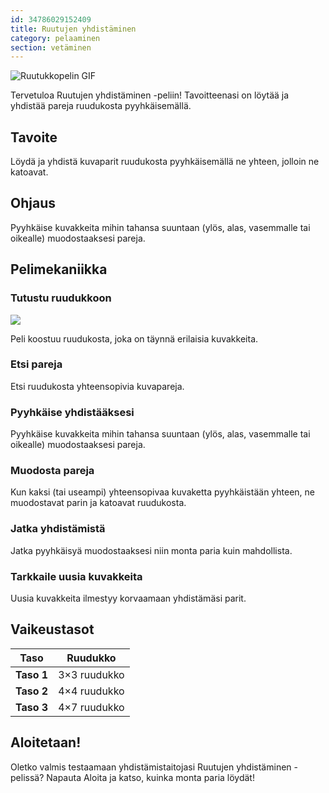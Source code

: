 ```yaml
---
id: 34786029152409
title: Ruutujen yhdistäminen
category: pelaaminen
section: vetäminen
---
```

![Ruutukkopelin GIF](https://help.studycat.com/hc/article_attachments/34965697809049)

Tervetuloa Ruutujen yhdistäminen -peliin! Tavoitteenasi on löytää ja yhdistää pareja ruudukosta pyyhkäisemällä.

## Tavoite

Löydä ja yhdistä kuvaparit ruudukosta pyyhkäisemällä ne yhteen, jolloin ne katoavat.

## Ohjaus

Pyyhkäise kuvakkeita mihin tahansa suuntaan (ylös, alas, vasemmalle tai oikealle) muodostaaksesi pareja.

## Pelimekaniikka

### Tutustu ruudukkoon

![](https://help.studycat.com/hc/article_attachments/34786044757657)

Peli koostuu ruudukosta, joka on täynnä erilaisia kuvakkeita.

### Etsi pareja

Etsi ruudukosta yhteensopivia kuvapareja.

### Pyyhkäise yhdistääksesi

Pyyhkäise kuvakkeita mihin tahansa suuntaan (ylös, alas, vasemmalle tai oikealle) muodostaaksesi pareja.

### Muodosta pareja

Kun kaksi (tai useampi) yhteensopivaa kuvaketta pyyhkäistään yhteen, ne muodostavat parin ja katoavat ruudukosta.

### Jatka yhdistämistä

Jatka pyyhkäisyä muodostaaksesi niin monta paria kuin mahdollista.

### Tarkkaile uusia kuvakkeita

Uusia kuvakkeita ilmestyy korvaamaan yhdistämäsi parit.

## Vaikeustasot

| Taso | Ruudukko |
| --- | --- |
| **Taso&nbsp;1** | 3×3 ruudukko |
| **Taso&nbsp;2** | 4×4 ruudukko |
| **Taso&nbsp;3** | 4×7 ruudukko |

## Aloitetaan!

Oletko valmis testaamaan yhdistämistaitojasi Ruutujen yhdistäminen -pelissä? Napauta Aloita ja katso, kuinka monta paria löydät!

